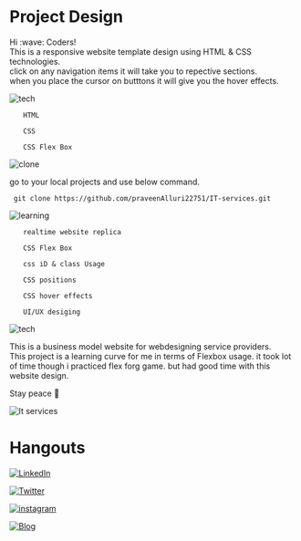 # Project Design
<p> 
Hi :wave: Coders!
<br> This is a responsive website template design using HTML & CSS technologies.
<br>click on any navigation items it will take you to repective sections.
<br>when you place the cursor on butttons it will give you the hover effects.
</p>


![tech](https://img.shields.io/badge/Tech%20Involved-FF8800?style=for-the-badge&logoColor=white)
<ul>

`HTML`

`CSS`

`CSS Flex Box`


</ul> 

![clone](https://img.shields.io/badge/How%20to%20Clone%20this%20project-7D4698?style=for-the-badge&logoColor=white)

<p> go to your local projects and use below command.</p>

 ``` git clone https://github.com/praveenAlluri22751/IT-services.git```


![learning](https://img.shields.io/badge/learning%20curve%20on%20below%20topics%20while%20working%20on%20this%20Project-1997B5?style=for-the-badge&logoColor=white)

<ul>

`realtime website replica`

`CSS Flex Box`

`css iD & class Usage`

`CSS positions`

`CSS hover effects`

`UI/UX desiging`

</ul> 

![tech](https://img.shields.io/badge/About%20project-23D90007?style=for-the-badge&logoColor=white)
<p>
This is a business model website for webdesigning service providers.
<br> This project is a learning curve for me in terms of Flexbox usage.
it took lot of time though i practiced flex forg game. but had good time with this website design.
</p>

Stay peace :lotus_position:



![It services](./thumbnail.png)


# Hangouts

[![LinkedIn](https://img.shields.io/badge/linkedin-%230077B5.svg?style=for-the-badge&logo=linkedin&logoColor=white)](https://www.linkedin.com/in/praveen-alluri-b31962117/)

[![Twitter](https://badgen.net/badge/icon/twitter?icon=twitter&label)](https://twitter.com/Ugra1)

[![instagram](https://img.shields.io/badge/Instagram-0A66C2?style=for-the-badge&logo=instagram&logoColor=white)](https://www.instagram.com/ipa22751/)

[![Blog](https://img.shields.io/badge/Blog-FF5722?style=for-the-badge&logo=blogger&logoColor=white)](https://theyellowmultiverse.com/)

